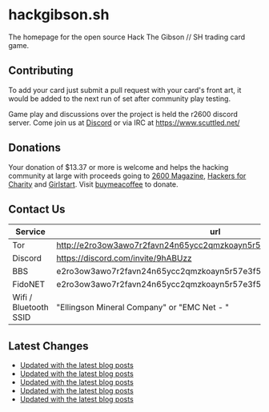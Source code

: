 # hackgibson.sh
The homepage for the open source Hack The Gibson // SH trading card game.


## Contributing

To add your card just submit a pull request with your card's front art, it would be added to the next run of set after community play testing.

Game play and discussions over the project is held the r2600 discord server. Come join us at [Discord](https://discord.com/invite/9hABUzz) or via IRC at https://www.scuttled.net/


## Donations

Your donation of $13.37 or more is welcome and helps the hacking community at large with proceeds going to [2600 Magazine](https://2600.com/), [Hackers for Charity](https://hackersforcharity.org) and [Girlstart](https://girlstart.org).  Visit [buymeacoffee](https://www.buymeacoffee.com/hackgibson.sh) to donate.


## Contact Us

Service | url
-|-
Tor | http://e2ro3ow3awo7r2favn24n65ycc2qmzkoayn5r57e3f56nvjwdcgg32ad.onion
Discord | https://discord.com/invite/9hABUzz
BBS | e2ro3ow3awo7r2favn24n65ycc2qmzkoayn5r57e3f56nvjwdcgg32ad.onion:23
FidoNET | e2ro3ow3awo7r2favn24n65ycc2qmzkoayn5r57e3f56nvjwdcgg32ad.onion:24554
Wifi / Bluetooth SSID | "Ellingson Mineral Company" or "EMC Net - <fidonet address>"

## Latest Changes
<!-- BLOG-POST-LIST:START -->
- [Updated with the latest blog posts](https://github.com/DFW2600/hackgibson.sh/commit/2251023048eb20d31bdac833ffc0eee3503c5260)
- [Updated with the latest blog posts](https://github.com/DFW2600/hackgibson.sh/commit/1902f769c86a8a737db636f0c958838e3e0a1091)
- [Updated with the latest blog posts](https://github.com/DFW2600/hackgibson.sh/commit/2f37cf5977e511272887c5bc7c6d2a8f97895ce7)
- [Updated with the latest blog posts](https://github.com/DFW2600/hackgibson.sh/commit/6bf04f3e70615bc1524b47e66abd7dd963fbb7d1)
- [Updated with the latest blog posts](https://github.com/DFW2600/hackgibson.sh/commit/788dc1b4ea82d0a18079ae032867a9dcc0fe7a9a)
<!-- BLOG-POST-LIST:END -->
